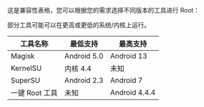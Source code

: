<!-- # ROOT 工具及 ROOT 管理工具兼容性 -->

这是兼容性表格，您可以根据您的需求选择不同版本的工具进行 Root：

部分工具可能可以在更高或更低的系统/内核上运行。

| 工具名称       | 最低支持    | 最高支持      |
| -------------- | ----------- | ------------- |
| Magisk         | Android 5.0 | Android 13    |
| KernelSU       | 内核 4.4    | 未知          |
| SuperSU        | Android 2.3 | Android 7     |
| 一键 Root 工具 | 未知        | Android 4.4.4 |
